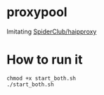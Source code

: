 # proxypool
Imitating [SpiderClub/haipproxy](https://github.com/SpiderClub/haipproxy)

# How to run it
```
chmod +x start_both.sh
./start_both.sh
```
